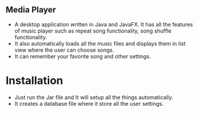 ## Media Player
 - A desktop application written in Java and JavaFX. It has all the features of music player such as repeat song functionality, song shuffle functionality. 
 - It also automatically loads all the music files and displays them in list view where the user can choose songs.
 - It can remember your favorite song and other settings.

# Installation
 - Just run the Jar file and It will setup all the things automatically.
 - It creates a database file where it store all the user settings.
